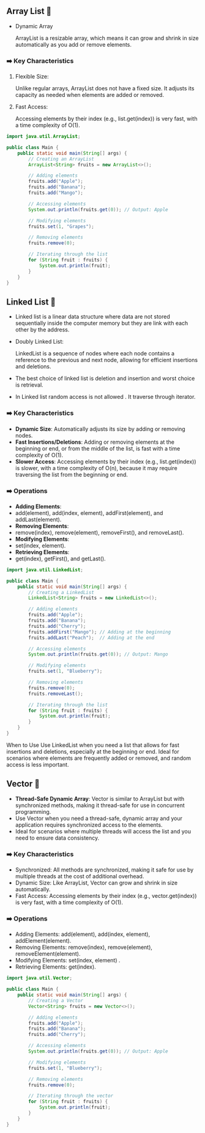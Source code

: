 ## Array List 🚀
- Dynamic Array

  ArrayList is a resizable array, which means it can grow and shrink in size automatically as you add or remove elements.

  
### ➡️ Key Characteristics
  
1. Flexible Size:

   Unlike regular arrays, ArrayList does not have a fixed size. It adjusts its capacity as needed when elements are added or removed.

3. Fast Access:

   Accessing elements by their index (e.g., list.get(index)) is very fast, with a time complexity of O(1).



```java
import java.util.ArrayList;

public class Main {
    public static void main(String[] args) {
        // Creating an ArrayList
        ArrayList<String> fruits = new ArrayList<>();

        // Adding elements
        fruits.add("Apple");
        fruits.add("Banana");
        fruits.add("Mango");

        // Accessing elements
        System.out.println(fruits.get(0)); // Output: Apple

        // Modifying elements
        fruits.set(1, "Grapes");

        // Removing elements
        fruits.remove(0); 

        // Iterating through the list
        for (String fruit : fruits) {
            System.out.println(fruit);
        }
    }
}

```

## Linked List 🚀

- Linked list is a linear data structure where data are not stored sequentially inside the computer memory but they are link with each other by the address.

  
- Doubly Linked List:

  LinkedList is a sequence of nodes where each node contains a reference to the previous and next node, allowing for efficient insertions and deletions.

- The best choice of linked list is deletion and insertion and worst choice is retrieval.
- In Linked list random access is not allowed . It traverse through iterator.




### ➡️ Key Characteristics
- **Dynamic Size**: Automatically adjusts its size by adding or removing nodes.
- **Fast Insertions/Deletions**: Adding or removing elements at the beginning or end, or from the middle of the list, is fast with a time complexity of O(1).
- **Slower Access**: Accessing elements by their index (e.g., list.get(index)) is slower, with a time complexity of O(n), because it may require traversing the list from the beginning or end.
  
### ➡️ Operations
- **Adding Elements**:
- 
  add(element), add(index, element), addFirst(element), and addLast(element).
- **Removing Elements**:
- 
   remove(index), remove(element), removeFirst(), and removeLast().
- **Modifying Elements**:
- 
  set(index, element).
- **Retrieving Elements**:
- 
   get(index), getFirst(), and getLast().


```java
import java.util.LinkedList;

public class Main {
    public static void main(String[] args) {
        // Creating a LinkedList
        LinkedList<String> fruits = new LinkedList<>();

        // Adding elements
        fruits.add("Apple");
        fruits.add("Banana");
        fruits.add("Cherry");
        fruits.addFirst("Mango"); // Adding at the beginning
        fruits.addLast("Peach");  // Adding at the end

        // Accessing elements
        System.out.println(fruits.get(0)); // Output: Mango

        // Modifying elements
        fruits.set(1, "Blueberry");

        // Removing elements
        fruits.remove(0);
        fruits.removeLast();

        // Iterating through the list
        for (String fruit : fruits) {
            System.out.println(fruit);
        }
    }
}
```
When to Use
Use LinkedList when you need a list that allows for fast insertions and deletions, especially at the beginning or end.
Ideal for scenarios where elements are frequently added or removed, and random access is less important.



## Vector 🚀 
- **Thread-Safe Dynamic Array**: Vector is similar to ArrayList but with synchronized methods, making it thread-safe for use in concurrent programming.
- Use Vector when you need a thread-safe, dynamic array and your application requires synchronized access to the elements.
- Ideal for scenarios where multiple threads will access the list and you need to ensure data consistency.
  
### ➡️ Key Characteristics
- Synchronized: All methods are synchronized, making it safe for use by multiple threads at the cost of additional overhead.
- Dynamic Size: Like ArrayList, Vector can grow and shrink in size automatically.
- Fast Access: Accessing elements by their index (e.g., vector.get(index)) is very fast, with a time complexity of O(1).
### ➡️ Operations
- Adding Elements: add(element), add(index, element), addElement(element).
- Removing Elements: remove(index), remove(element), removeElement(element).
- Modifying Elements: set(index, element) .
- Retrieving Elements: get(index).


```java
import java.util.Vector;

public class Main {
    public static void main(String[] args) {
        // Creating a Vector
        Vector<String> fruits = new Vector<>();

        // Adding elements
        fruits.add("Apple");
        fruits.add("Banana");
        fruits.add("Cherry");

        // Accessing elements
        System.out.println(fruits.get(0)); // Output: Apple

        // Modifying elements
        fruits.set(1, "Blueberry");

        // Removing elements
        fruits.remove(0);

        // Iterating through the vector
        for (String fruit : fruits) {
            System.out.println(fruit);
        }
    }
}
```

